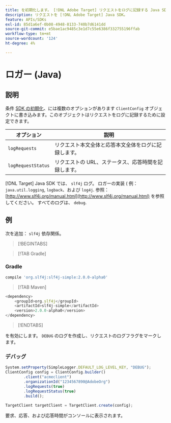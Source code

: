 ```yaml
---
title: を初期化します。 [!DNL Adobe Target] リクエストをログに記録する Java SDK
description: リクエストを [!DNL Adobe Target] Java SDK。
feature: APIs/SDKs
exl-id: 85d1a6ef-0b08-4948-8133-740b7d6141dd
source-git-commit: e5bae1ac9485c3e1d7c55e6386f332755196ffab
workflow-type: tm+mt
source-wordcount: '124'
ht-degree: 4%

---
```


# ロガー (Java)

## 説明

条件 [SDK の初期化](initialize-sdk.md)、には複数のオプションがあります `ClientConfig` オブジェクトに書き込みます。このオブジェクトはリクエストをログに記録するために設定できます。

| オプション | 説明 |
| --- | --- |
| `logRequests` | リクエスト本文全体と応答本文全体をログに記録します。 |
| `logRequestStatus` | リクエストの URL、ステータス、応答時間を記録します。 |

[!DNL Target] Java SDK では、 `slf4j` ログ。 ロガーの実装 ( 例： `java.util.logging`, `logback`、および `log4j`. 参照： [http://www.slf4j.org/manual.html](http://www.slf4j.org/manual.html) を参照してください。 すべてのログは、 `debug`.

## 例

次を追加： `slf4j` 依存関係。

>[!BEGINTABS]

>[!TAB Gradle]

### Gradle

```javascript {line-numbers="true"}
compile 'org.slf4j:slf4j-simple:2.0.0-alpha0'
```

>[!TAB Maven]

```javascript {line-numbers="true"}
<dependency>
    <groupId>org.slf4j</groupId>
    <artifactId>slf4j-simple</artifactId>
    <version>2.0.0-alpha0</version>
</dependency>
```

>[!ENDTABS]

を有効にします。 `DEBUG` のログを作成し、リクエストのログフラグをマークします。

### デバッグ

```javascript {line-numbers="true"}
System.setProperty(SimpleLogger.DEFAULT_LOG_LEVEL_KEY, "DEBUG");
ClientConfig config = ClientConfig.builder()
        .client("acmeclient")
        .organizationId("1234567890@AdobeOrg")
        .logRequests(true)
        .logRequestStatus(true)
        .build();

TargetClient targetClient = TargetClient.create(config);
```

要求、応答、および応答時間がコンソールに表示されます。
